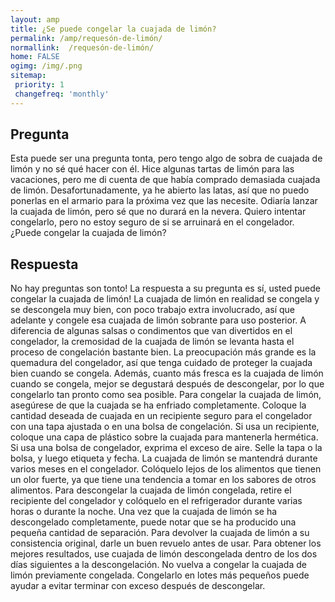 ```yaml
---
layout: amp
title: ¿Se puede congelar la cuajada de limón?  
permalink: /amp/requesón-de-limón/
normallink:  /requesón-de-limón/
home: FALSE
ogimg: /img/.png
sitemap:
 priority: 1
 changefreq: 'monthly'
---
```




## Pregunta

Esta puede ser una pregunta tonta, pero tengo algo de sobra de cuajada de limón y no sé qué hacer con él. Hice algunas tartas de limón para las vacaciones, pero me di cuenta de que había comprado demasiada cuajada de limón. Desafortunadamente, ya he abierto las latas, así que no puedo ponerlas en el armario para la próxima vez que las necesite. Odiaría lanzar la cuajada de limón, pero sé que no durará en la nevera. Quiero intentar congelarlo, pero no estoy seguro de si se arruinará en el congelador. ¿Puede congelar la cuajada de limón?


<amp-img src="https://sepuedecongelar.com/img/" alt="¿Se puede congelar la cuajada de limón?" height="400" width="800"></amp-img>


## Respuesta

No hay preguntas son tonto! La respuesta a su pregunta es sí, usted puede congelar la cuajada de limón! La cuajada de limón en realidad se congela y se descongela muy bien, con poco trabajo extra involucrado, así que adelante y congele esa cuajada de limón sobrante para uso posterior. A diferencia de algunas salsas o condimentos que van divertidos en el congelador, la cremosidad de la cuajada de limón se levanta hasta el proceso de congelación bastante bien. La preocupación más grande es la quemadura del congelador, así que tenga cuidado de proteger la cuajada bien cuando se congela. Además, cuanto más fresca es la cuajada de limón cuando se congela, mejor se degustará después de descongelar, por lo que congelarlo tan pronto como sea posible.
Para congelar la cuajada de limón, asegúrese de que la cuajada se ha enfriado completamente. Coloque la cantidad deseada de cuajada en un recipiente seguro para el congelador con una tapa ajustada o en una bolsa de congelación. Si usa un recipiente, coloque una capa de plástico sobre la cuajada para mantenerla hermética. Si usa una bolsa de congelador, exprima el exceso de aire. Selle la tapa o la bolsa, y luego etiqueta y fecha. La cuajada de limón se mantendrá durante varios meses en el congelador. Colóquelo lejos de los alimentos que tienen un olor fuerte, ya que tiene una tendencia a tomar en los sabores de otros alimentos.
Para descongelar la cuajada de limón congelada, retire el recipiente del congelador y colóquelo en el refrigerador durante varias horas o durante la noche. Una vez que la cuajada de limón se ha descongelado completamente, puede notar que se ha producido una pequeña cantidad de separación. Para devolver la cuajada de limón a su consistencia original, darle un buen revuelo antes de usar. Para obtener los mejores resultados, use cuajada de limón descongelada dentro de los dos días siguientes a la descongelación. No vuelva a congelar la cuajada de limón previamente congelada. Congelarlo en lotes más pequeños puede ayudar a evitar terminar con exceso después de descongelar.